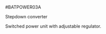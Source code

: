 <!--- PrjInfo ---> <!--- Please remove this line after manually editing --->
<!--- 00a56be08b96043df9e37d6aff7b6990 --->
<!--- Created:20170111-16:38: ---> 
<!--- Author:Mlab: ---> 
<!--- AuthorEmail:mlab@mlab.cz: ---> 
<!--- Tags:imported: ---> 
<!--- Ust:None: ---> 
<!--- Name:BATPOWER03A: --->
#BATPOWER03A 
<!--- LongName --->
Stepdown converter
<!--- ELongName ---> 

<!--- Lead --->
Switched power unit with adjustable regulator.
<!--- ELead ---> 


​
​
<!--- Description --->
<!--- EDescription --->
<!--- Content --->
<!--- EContent --->
            